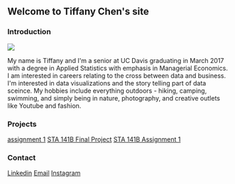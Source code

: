 ## Welcome to Tiffany Chen's site

### Introduction
<img src="images/tiff.jpg">

My name is Tiffany and I'm a senior at UC Davis graduating in March 2017 with a degree in Applied Statistics with emphasis in Managerial Economics. I am interested in careers relating to the cross between data and business. I'm interested in data visualizations and the story telling part of data sceince. My hobbies include everything outdoors - hiking, camping, swimming, and simply being in nature, photography, and creative outlets like Youtube and fashion.


###  Projects
<a href="assignments/assignment1.html">assignment 1</a>
[STA 141B Final Project](https://github.com/itstiffchen/sta141proj)
[STA 141B Assignment 1](https://github.com/itstiffchen/itstiffchen.github.io/blob/master/assignment1.ipynb)


###  Contact

[Linkedin](https://linkedin.com/in/tiffchenn)
<a href="mailto:tyychen@ucdavis.edu">Email</a>
[Instagram](https://www.instagram.com/tiffnychen)

